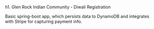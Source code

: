 h1. Glen Rock Indian Community - Diwali Registration

Basic spring-boot app, which persists data to DynamoDB and integrates with Stripe for capturing payment info.